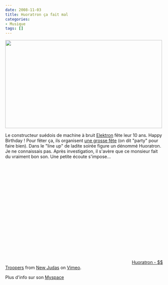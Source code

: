```yaml
---
date: 2008-11-03
title: Huoratron ça fait mal
categories:
- Musique
tags: []
---
```

<img class="alignnone size-medium wp-image-739" title="Huoratron" src="https://dlgjp9x71cipk.cloudfront.net/2008/11/huoratron.png" alt="" width="500" height="281" />

Le constructeur suédois de machine à bruit <a title="Le site d'Elektron" href="https://www.elektron.se">Elektron</a> fête leur 10 ans. Happy Birthday !
Pour fêter ça, ils organisent <a title="Le site de la soirée d'anniversaire" href="https://elektron.se/party/">une grosse fête</a> (on dit "party" pour faire bien). Dans le "line up" de ladite soirée figure un dénommé Huoratron. Je ne connaissais pas. Après investigation, il s'avère que ce monsieur fait du vraiment bon son. Une petite écoute s'impose...

<!--more-->

<object classid="clsid:d27cdb6e-ae6d-11cf-96b8-444553540000" width="400" height="320" codebase="https://download.macromedia.com/pub/shockwave/cabs/flash/swflash.cab#version=6,0,40,0"><param name="allowfullscreen" value="true" /><param name="allowscriptaccess" value="always" /><param name="src" value="https://vimeo.com/moogaloop.swf?clip_id=764015&amp;server=vimeo.com&amp;show_title=1&amp;show_byline=1&amp;show_portrait=0&amp;color=&amp;fullscreen=1" /><embed type="application/x-shockwave-flash" width="400" height="320" src="https://vimeo.com/moogaloop.swf?clip_id=764015&amp;server=vimeo.com&amp;show_title=1&amp;show_byline=1&amp;show_portrait=0&amp;color=&amp;fullscreen=1" allowscriptaccess="always" allowfullscreen="true"></embed></object>
<a href="https://vimeo.com/764015?pg=embed&amp;sec=764015">Huoratron - $$ Troopers</a> from <a href="https://vimeo.com/user372512?pg=embed&amp;sec=764015">New Judas</a> on <a href="https://vimeo.com?pg=embed&amp;sec=764015">Vimeo</a>.

Plus d'info sur son <a title="Le MySpace d'huoratron" href="https://www.myspace.com/huoratron">Myspace</a>
